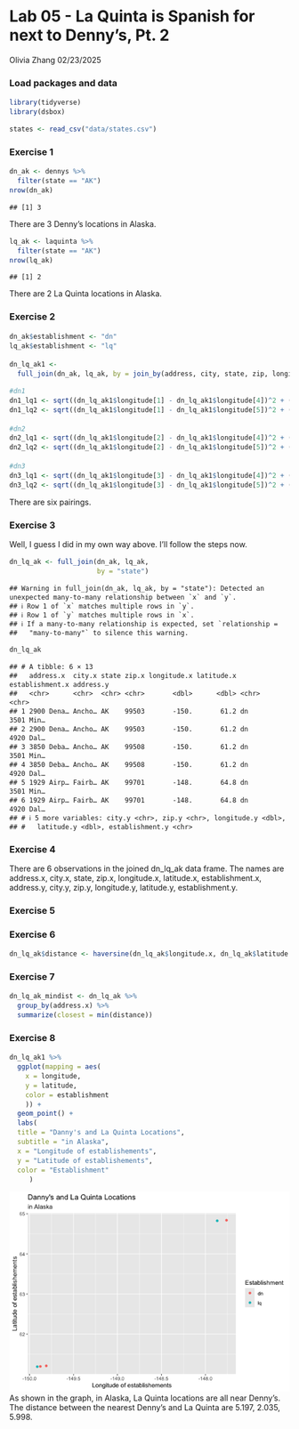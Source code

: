 Lab 05 - La Quinta is Spanish for next to Denny’s, Pt. 2
================
Olivia Zhang
02/23/2025

### Load packages and data

``` r
library(tidyverse) 
library(dsbox) 
```

``` r
states <- read_csv("data/states.csv")
```

### Exercise 1

``` r
dn_ak <- dennys %>%
  filter(state == "AK")
nrow(dn_ak)
```

    ## [1] 3

There are 3 Denny’s locations in Alaska.

``` r
lq_ak <- laquinta %>%
  filter(state == "AK")
nrow(lq_ak)
```

    ## [1] 2

There are 2 La Quinta locations in Alaska.

### Exercise 2

``` r
dn_ak$establishment <- "dn"
lq_ak$establishment <- "lq"

dn_lq_ak1 <- 
  full_join(dn_ak, lq_ak, by = join_by(address, city, state, zip, longitude, latitude, establishment))
```

``` r
#dn1
dn1_lq1 <- sqrt((dn_lq_ak1$longitude[1] - dn_lq_ak1$longitude[4])^2 + (dn_lq_ak1$latitude[1] - dn_lq_ak1$latitude[4])^2)
dn1_lq2 <- sqrt((dn_lq_ak1$longitude[1] - dn_lq_ak1$longitude[5])^2 + (dn_lq_ak1$latitude[1] - dn_lq_ak1$latitude[5])^2)

#dn2
dn2_lq1 <- sqrt((dn_lq_ak1$longitude[2] - dn_lq_ak1$longitude[4])^2 + (dn_lq_ak1$latitude[2] - dn_lq_ak1$latitude[4])^2)
dn2_lq2 <- sqrt((dn_lq_ak1$longitude[2] - dn_lq_ak1$longitude[5])^2 + (dn_lq_ak1$latitude[2] - dn_lq_ak1$latitude[5])^2)

#dn3
dn3_lq1 <- sqrt((dn_lq_ak1$longitude[3] - dn_lq_ak1$longitude[4])^2 + (dn_lq_ak1$latitude[3] - dn_lq_ak1$latitude[4])^2)
dn3_lq2 <- sqrt((dn_lq_ak1$longitude[3] - dn_lq_ak1$longitude[5])^2 + (dn_lq_ak1$latitude[3] - dn_lq_ak1$latitude[5])^2)
```

There are six pairings.

### Exercise 3

Well, I guess I did in my own way above. I’ll follow the steps now.

``` r
dn_lq_ak <- full_join(dn_ak, lq_ak, 
                      by = "state")
```

    ## Warning in full_join(dn_ak, lq_ak, by = "state"): Detected an unexpected many-to-many relationship between `x` and `y`.
    ## ℹ Row 1 of `x` matches multiple rows in `y`.
    ## ℹ Row 1 of `y` matches multiple rows in `x`.
    ## ℹ If a many-to-many relationship is expected, set `relationship =
    ##   "many-to-many"` to silence this warning.

``` r
dn_lq_ak
```

    ## # A tibble: 6 × 13
    ##   address.x  city.x state zip.x longitude.x latitude.x establishment.x address.y
    ##   <chr>      <chr>  <chr> <chr>       <dbl>      <dbl> <chr>           <chr>    
    ## 1 2900 Dena… Ancho… AK    99503       -150.       61.2 dn              3501 Min…
    ## 2 2900 Dena… Ancho… AK    99503       -150.       61.2 dn              4920 Dal…
    ## 3 3850 Deba… Ancho… AK    99508       -150.       61.2 dn              3501 Min…
    ## 4 3850 Deba… Ancho… AK    99508       -150.       61.2 dn              4920 Dal…
    ## 5 1929 Airp… Fairb… AK    99701       -148.       64.8 dn              3501 Min…
    ## 6 1929 Airp… Fairb… AK    99701       -148.       64.8 dn              4920 Dal…
    ## # ℹ 5 more variables: city.y <chr>, zip.y <chr>, longitude.y <dbl>,
    ## #   latitude.y <dbl>, establishment.y <chr>

### Exercise 4

There are 6 observations in the joined dn_lq_ak data frame. The names
are address.x, city.x, state, zip.x, longitude.x, latitude.x,
establishment.x, address.y, city.y, zip.y, longitude.y, latitude.y,
establishment.y.

### Exercise 5

### Exercise 6

``` r
dn_lq_ak$distance <- haversine(dn_lq_ak$longitude.x, dn_lq_ak$latitude.x, dn_lq_ak$longitude.y, dn_lq_ak$latitude.y, round = 3)
```

### Exercise 7

``` r
dn_lq_ak_mindist <- dn_lq_ak %>%
  group_by(address.x) %>%
  summarize(closest = min(distance))
```

### Exercise 8

``` r
dn_lq_ak1 %>%
  ggplot(mapping = aes(
    x = longitude,
    y = latitude,
    color = establishment
    )) +
  geom_point() +
  labs(
  title = "Danny's and La Quinta Locations",
  subtitle = "in Alaska",
  x = "Longitude of establishements", 
  y = "Latitude of establishements", 
  color = "Establishment"
     )
```

![](lab-05_files/figure-gfm/ak-vis-1.png)<!-- --> As shown in the graph,
in Alaska, La Quinta locations are all near Denny’s. The distance
between the nearest Denny’s and La Quinta are 5.197, 2.035, 5.998.
